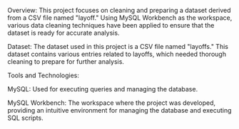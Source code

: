 Overview:
This project focuses on cleaning and preparing a dataset derived from a CSV file named "layoff." Using MySQL Workbench as the workspace, various data cleaning techniques have been applied to ensure that the dataset is ready for accurate analysis.

Dataset:
The dataset used in this project is a CSV file named "layoffs." This dataset contains various entries related to layoffs, which needed thorough cleaning to prepare for further analysis.

Tools and Technologies:

MySQL: Used for executing queries and managing the database.

MySQL Workbench: The workspace where the project was developed, providing an intuitive environment for managing the database and executing SQL scripts.

